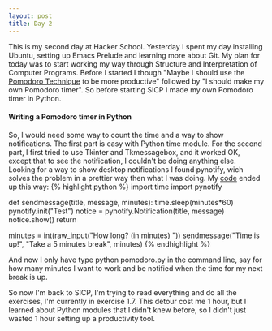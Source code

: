 ```yaml
---
layout: post
title: Day 2
---
```

This is my second day at Hacker School. Yesterday I spent my day installing Ubuntu, setting up Emacs Prelude and learning more about Git. My plan for today was to start working my way through Structure and Interpretation of Computer Programs. Before I started I though "Maybe I should use the [Pomodoro Technique](http://en.wikipedia.org/wiki/Pomodoro_Technique) to be more productive" followed by "I should make my own Pomodoro timer". So before starting SICP I made my own Pomodoro timer in Python.

#### Writing a Pomodoro timer in Python

So, I would need some way to count the time and a way to show notifications. The first part is easy with Python time module. For the second part, I first tried to use Tkinter and Tkmessagebox, and it worked OK, except that to see the notification, I couldn't be doing anything else. Looking for a way to show desktop notifications I found pynotify, wich solves the problem in a prettier way then what I was doing. My [code](https://github.com/adusca/pomodoro/blob/master/pomodoro.py) ended up this way:
{% highlight python %}
import time
import pynotify

def sendmessage(title, message, minutes):
    time.sleep(minutes*60)
    pynotify.init("Test")
    notice = pynotify.Notification(title, message)
    notice.show()
    return

minutes = int(raw_input("How long? (in minutes) "))
sendmessage("Time is up!", "Take a 5 minutes break", minutes)
{% endhighlight %}

And now  I only have type python pomodoro.py in the command line, say for how many minutes I want to work and be notified when the time for my next break is up.

So now I'm back to SICP, I'm trying to read everything and do all the exercises, I'm currently in exercise 1.7. This detour cost me 1 hour, but I learned about Python modules that I didn't knew before, so I didn't just wasted 1 hour setting up a productivity tool.
